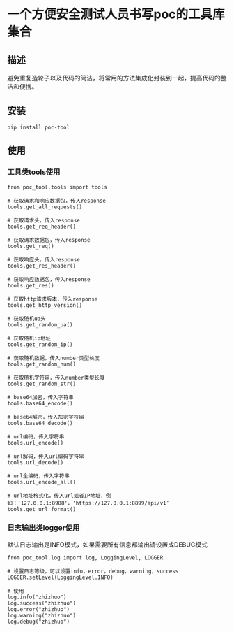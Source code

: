 # 一个方便安全测试人员书写poc的工具库集合

## 描述

避免重复造轮子以及代码的简洁，将常用的方法集成化封装到一起，提高代码的整洁和便携。

## 安装

```shell
pip install poc-tool
```

## 使用

### 工具类tools使用

```shell
from poc_tool.tools import tools

# 获取请求和响应数据包，传入response
tools.get_all_requests()

# 获取请求头，传入response
tools.get_req_header()

# 获取请求数据包，传入response
tools.get_req()

# 获取响应头，传入response
tools.get_res_header()

# 获取响应数据包，传入response
tools.get_res()

# 获取http请求版本，传入response
tools.get_http_version()

# 获取随机ua头
tools.get_random_ua()

# 获取随机ip地址
tools.get_random_ip()

# 获取随机数据，传入number类型长度
tools.get_random_num()

# 获取随机字符串，传入number类型长度
tools.get_random_str()

# base64加密，传入字符串
tools.base64_encode()

# base64解密，传入加密字符串
tools.base64_decode()

# url编码，传入字符串
tools.url_encode()

# url解码，传入url编码字符串
tools.url_decode()

# url全编码，传入字符串
tools.url_encode_all()

# url地址格式化，传入url或者IP地址，例如：'127.0.0.1:8988'，‘https://127.0.0.1:8899/api/v1’
tools.get_url_format()
```

### 日志输出类logger使用

默认日志输出是INFO模式，如果需要所有信息都输出请设置成DEBUG模式

```shell
from poc_tool.log import log, LoggingLevel, LOGGER

# 设置日志等级，可以设置info，error，debug，warning，success
LOGGER.setLevel(LoggingLevel.INFO)

# 使用
log.info("zhizhuo")
log.success("zhizhuo")
log.error("zhizhuo")
log.warning("zhizhuo")
log.debug("zhizhuo")
```